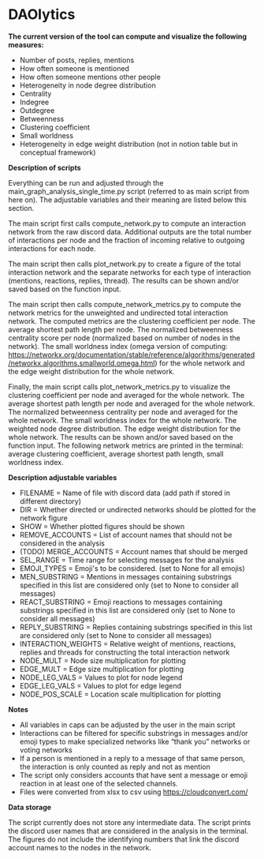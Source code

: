 # DAOlytics

**The current version of the tool can compute and visualize the following measures:**
-	Number of posts, replies, mentions 
-	How often someone is mentioned
-	How often someone mentions other people
-	Heterogeneity in node degree distribution
-	Centrality
-	Indegree
-	Outdegree
-	Betweenness
-	Clustering coefficient
-	Small worldness
-	Heterogeneity in edge weight distribution (not in notion table but in conceptual framework)

**Description of scripts**

Everything can be run and adjusted through the main_graph_analysis_single_time.py script (referred to as main script from here on). The adjustable variables and their meaning are listed below this section.

The main script first calls compute_network.py to compute an interaction network from the raw discord data. Additional outputs are the total number of interactions per node and the fraction of incoming relative to outgoing interactions for each node. 

The main script then calls plot_network.py to create a figure of the total interaction network and the separate networks for each type of interaction (mentions, reactions, replies, thread). The results can be shown and/or saved based on the function input.

The main script then calls compute_network_metrics.py to compute the network metrics for the unweighted and undirected total interaction network. The computed metrics are the clustering coefficient per node. The average shortest path length per node. The normalized betweenness centrality score per node (normalized based on number of nodes in the network). The small worldness index (omega version of computing: https://networkx.org/documentation/stable/reference/algorithms/generated/networkx.algorithms.smallworld.omega.html) for the whole network and the edge weight distribution for the whole network.

Finally, the main script calls plot_network_metrics.py to visualize the clustering coefficient per node and averaged for the whole network. The average shortest path length per node and averaged for the whole network. The normalized betweenness centrality per node and averaged for the whole network. The small worldness index for the whole network. The weighted node degree distribution. The edge weight distribution for the whole network. The results can be shown and/or saved based on the function input. The following network metrics are printed in the terminal: average clustering coefficient, average shortest path length, small worldness index.

**Description adjustable variables**
-	FILENAME = Name of file with discord data (add path if stored in different directory)
-	DIR = Whether directed or undirected networks should be plotted for the network figure
-	SHOW = Whether plotted figures should be shown
-	REMOVE_ACCOUNTS = List of account names that should not be considered in the analysis
-	(TODO) MERGE_ACCOUNTS = Account names that should be merged
-	SEL_RANGE = Time range for selecting messages for the analysis
-	EMOJI_TYPES = Emoji's to be considered. (set to None for all emojis)
-	MEN_SUBSTRING = Mentions in messages containing substrings specified in this list are considered only (set to None to consider all messages)
-	REACT_SUBSTRING = Emoji reactions to messages containing substrings specified in this list are considered only (set to None to consider all messages)
-	REPLY_SUBSTRING = Replies containing substrings specified in this list are considered only (set to None to consider all messages)
-	INTERACTION_WEIGHTS = Relative weight of mentions, reactions, replies and threads for constructing the total interaction network
-	NODE_MULT = Node size multiplication for plotting
-	EDGE_MULT = Edge size multiplication for plotting
-	NODE_LEG_VALS = Values to plot for node legend
-	EDGE_LEG_VALS = Values to plot for edge legend
-	NODE_POS_SCALE = Location scale multiplication for plotting

**Notes**
-	All variables in caps can be adjusted by the user in the main script
-	Interactions can be filtered for specific substrings in messages and/or emoji types to make specialized networks like “thank you” networks or voting networks
-	If a person is mentioned in a reply to a message of that same person, the interaction is only counted as reply and not as mention
-	The script only considers accounts that have sent a message or emoji reaction in at least one of the selected channels.
-	Files were converted from xlsx to csv using https://cloudconvert.com/

**Data storage**

The script currently does not store any intermediate data. The script prints the discord user names that are considered in the analysis in the terminal. The figures do not include the identifying numbers that link the discord account names to the nodes in the network.

